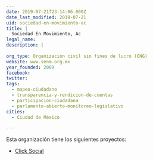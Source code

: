 ```yaml
---
date: 2019-07-21T23:14:06.000Z
date_last_modified: 2019-07-21
uid: sociedad-en-movimiento-ac
title: |
  Sociedad En Movimiento, Ac
legal_name: 
description: |
  
org_type: Organización civil sin fines de lucro (ONG)
website: www.senm.org.mx
year_founded: 2009
facebook: 
twitter: 
tags:
  - mapeo-ciudadano
  - transparencia-y-rendicion-de-cuentas
  - participación-ciudadana
  - parlamento-abierto-monitoreo-legislativo
cities: 
  - Ciudad de México

---
```


Esta organización tiene los siguientes proyectos:

- [Click Social](/proyectos/click-social)
